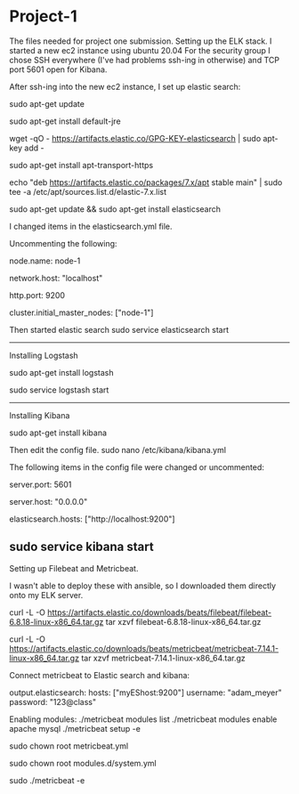 # Project-1
The files needed for project one submission.
Setting up the ELK stack. I started a new ec2 instance using ubuntu 20.04
For the security group I chose SSH everywhere (I've had problems ssh-ing in otherwise) and TCP port 5601 
open for Kibana.

After ssh-ing into the new ec2 instance, I set up elastic search:

sudo apt-get update

sudo apt-get install default-jre

wget -qO - https://artifacts.elastic.co/GPG-KEY-elasticsearch | sudo apt-key add -

sudo apt-get install apt-transport-https

echo "deb https://artifacts.elastic.co/packages/7.x/apt stable main" | sudo tee -a /etc/apt/sources.list.d/elastic-7.x.list

sudo apt-get update && sudo apt-get install elasticsearch

I changed items in the elasticsearch.yml file. 

Uncommenting the following:

node.name: node-1

network.host: "localhost"

http.port: 9200

cluster.initial_master_nodes: ["node-1"]

Then started elastic search
sudo service elasticsearch start

-------------------------------------------------------------------------------
Installing Logstash

sudo apt-get install logstash

sudo service logstash start

-------------------------------------------------------------------------------
Installing Kibana

sudo apt-get install kibana

Then edit the config file.
sudo nano /etc/kibana/kibana.yml

The following items in the config file were changed or uncommented:

server.port: 5601

server.host: "0.0.0.0"

elasticsearch.hosts: ["http://localhost:9200"]

sudo service kibana start
--------------------------------------------------------------------------------
Setting up Filebeat and Metricbeat.

I wasn't able to deploy these with ansible, so I downloaded them directly onto my ELK server.

curl -L -O https://artifacts.elastic.co/downloads/beats/filebeat/filebeat-6.8.18-linux-x86_64.tar.gz
tar xzvf filebeat-6.8.18-linux-x86_64.tar.gz

curl -L -O https://artifacts.elastic.co/downloads/beats/metricbeat/metricbeat-7.14.1-linux-x86_64.tar.gz
tar xzvf metricbeat-7.14.1-linux-x86_64.tar.gz

Connect metricbeat to Elastic search and kibana:

output.elasticsearch:
  hosts: ["myEShost:9200"]
  username: "adam_meyer"
  password: "123@class"
  
  Enabling modules:
  ./metricbeat modules list
./metricbeat modules enable apache mysql
./metricbeat setup -e

sudo chown root metricbeat.yml 

sudo chown root modules.d/system.yml 

sudo ./metricbeat -e
